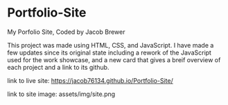 # Portfolio-Site

My Porfolio Site, Coded by Jacob Brewer

This project was made using HTML, CSS, and JavaScript. I have made a few updates since its original state including a rework of the JavaScript used for the work showcase, and a new card that gives a breif overview of each project and a link to its github. 

link to live site: https://jacob76134.github.io/Portfolio-Site/

link to site image: assets/img/site.png
